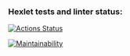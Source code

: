### Hexlet tests and linter status:
[![Actions Status](https://github.com/g0lubenk0/java-project-71/actions/workflows/hexlet-check.yml/badge.svg)](https://github.com/g0lubenk0/java-project-71/actions)

[![Maintainability](https://api.codeclimate.com/v1/badges/d459e1b43dcaa067e0a5/maintainability)](https://codeclimate.com/github/g0lubenk0/java-project-71/maintainability)
